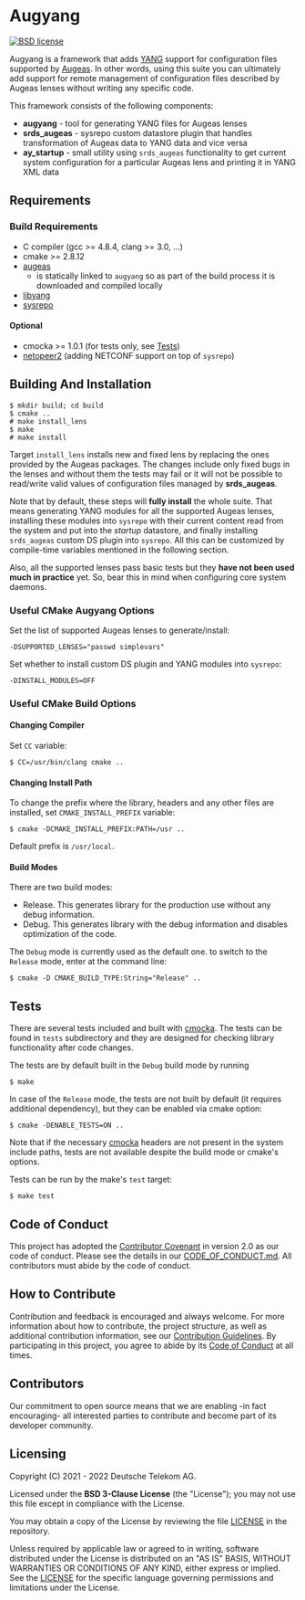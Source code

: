 # Augyang

[![BSD license](https://img.shields.io/badge/License-BSD-blue.svg)](https://opensource.org/licenses/BSD-3-Clause)

Augyang is a framework that adds [YANG](http://tools.ietf.org/html/rfc7950) support for configuration files supported by [Augeas](https://augeas.net/). In other words, using this suite you can ultimately add support for remote management of configuration files described by Augeas lenses without writing any specific code.

This framework consists of the following components:

* **augyang** - tool for generating YANG files for Augeas lenses
* **srds_augeas** - sysrepo custom datastore plugin that handles transformation of Augeas data to YANG data and vice versa
* **ay_startup** - small utility using `srds_augeas` functionality to get current system configuration for a particular Augeas lens and printing it in YANG XML data

## Requirements

### Build Requirements

* C compiler (gcc >= 4.8.4, clang >= 3.0, ...)
* cmake >= 2.8.12
* [augeas](https://augeas.net/)
  * is statically linked to `augyang` so as part of the build process it is downloaded and compiled locally
* [libyang](https://github.com/CESNET/libyang)
* [sysrepo](https://github.com/sysrepo/sysrepo)

#### Optional

* cmocka >= 1.0.1 (for tests only, see [Tests](#Tests))
* [netopeer2](https://github.com/CESNET/netopeer2) (adding NETCONF support on top of `sysrepo`)

## Building And Installation

```
$ mkdir build; cd build
$ cmake ..
# make install_lens
$ make
# make install
```

Target `install_lens` installs new and fixed lens by replacing the ones provided by the Augeas packages. The changes include only fixed bugs in the lenses and without them the tests may fail or it will not be possible to read/write valid values of configuration files managed by **srds_augeas**.

Note that by default, these steps will **fully install** the whole suite. That means generating YANG modules for all the supported Augeas lenses, installing these modules into `sysrepo` with their current content read from the system and put into the *startup* datastore, and finally installing `srds_augeas` custom DS plugin into `sysrepo`. All this can be customized by compile-time variables mentioned in the following section.

Also, all the supported lenses pass basic tests but they **have not been used much in practice** yet. So, bear this in
mind when configuring core system daemons.

### Useful CMake Augyang Options

Set the list of supported Augeas lenses to generate/install:
```
-DSUPPORTED_LENSES="passwd simplevars"
```

Set whether to install custom DS plugin and YANG modules into `sysrepo`:
```
-DINSTALL_MODULES=OFF
```

### Useful CMake Build Options

#### Changing Compiler

Set `CC` variable:

```
$ CC=/usr/bin/clang cmake ..
```

#### Changing Install Path

To change the prefix where the library, headers and any other files are installed,
set `CMAKE_INSTALL_PREFIX` variable:
```
$ cmake -DCMAKE_INSTALL_PREFIX:PATH=/usr ..
```

Default prefix is `/usr/local`.

#### Build Modes

There are two build modes:
* Release.
  This generates library for the production use without any debug information.
* Debug.
  This generates library with the debug information and disables optimization
  of the code.

The `Debug` mode is currently used as the default one. to switch to the
`Release` mode, enter at the command line:
```
$ cmake -D CMAKE_BUILD_TYPE:String="Release" ..
```

## Tests

There are several tests included and built with [cmocka](https://cmocka.org/). The tests
can be found in `tests` subdirectory and they are designed for checking library
functionality after code changes.

The tests are by default built in the `Debug` build mode by running
```
$ make
```

In case of the `Release` mode, the tests are not built by default (it requires
additional dependency), but they can be enabled via cmake option:
```
$ cmake -DENABLE_TESTS=ON ..
```

Note that if the necessary [cmocka](https://cmocka.org/) headers are not present
in the system include paths, tests are not available despite the build mode or
cmake's options.

Tests can be run by the make's `test` target:
```
$ make test
```

## Code of Conduct

This project has adopted the [Contributor Covenant](https://www.contributor-covenant.org/) in version 2.0 as our code
of conduct. Please see the details in our [CODE_OF_CONDUCT.md](CODE_OF_CONDUCT.md). All contributors must abide by the
code of conduct.

## How to Contribute

Contribution and feedback is encouraged and always welcome. For more information about how to contribute, the project
structure, as well as additional contribution information, see our [Contribution Guidelines](./CONTRIBUTING.md). By
participating in this project, you agree to abide by its [Code of Conduct](./CODE_OF_CONDUCT.md) at all times.

## Contributors

Our commitment to open source means that we are enabling -in fact encouraging- all interested parties to contribute and
become part of its developer community.

## Licensing

Copyright (C) 2021 - 2022 Deutsche Telekom AG.

Licensed under the **BSD 3-Clause License** (the "License"); you may not use this file except in compliance with
the License.

You may obtain a copy of the License by reviewing the file [LICENSE](./LICENSE) in the repository.

Unless required by applicable law or agreed to in writing, software distributed under the License is distributed on an
"AS IS" BASIS, WITHOUT WARRANTIES OR CONDITIONS OF ANY KIND, either express or implied. See the [LICENSE](./LICENSE)
for the specific language governing permissions and limitations under the License.
